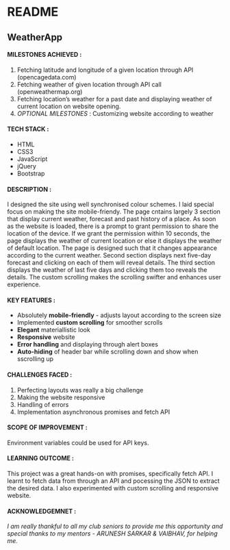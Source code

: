 # README

## WeatherApp

#### MILESTONES ACHIEVED :

1. Fetching latitude and longitude of a given location through API (opencagedata.com)
2. Fetching weather of given location through API call (openweathermap.org)
3. Fetching location’s weather for a past date and displaying weather of current location on website opening.
4. _OPTIONAL MILESTONES_ :  Customizing website according to weather

#### TECH STACK :

- HTML
- CSS3
- JavaScript
- jQuery
- Bootstrap

#### DESCRIPTION :

I designed the site using well synchronised colour schemes. I laid special focus on making the site mobile-friendy. The page cntains largely 3 section that display current weather, forecast and past history of a place. As soon as the website is loaded, there is a prompt to grant permission to share the location of the device. If we grant the permission within 10 seconds, the page displays the weather of current location or else it displays the weather of default location. The page is designed such that it changes appearance according to the current weather. Second section displays next five-day forecast and clicking on each of them will reveal details. The third section displays the weather of last five days and clicking them too reveals the details. The custom scrolling makes the scrolling swifter and enhances user experience.

#### KEY FEATURES :

- Absolutely **mobile-friendly** - adjusts layout according to the screen size
- Implemented **custom scrolling** for smoother scrolls 
- **Elegant** materiallistic look
- **Responsive** website
- **Error handling** and displaying through alert boxes
- **Auto-hiding** of header bar while scrolling down and show when sscrolling up

#### CHALLENGES FACED :

1. Perfecting layouts was really a big challenge
2. Making the website responsive
3. Handling of errors
4. Implementation asynchronous promises and fetch API

#### SCOPE OF IMPROVEMENT :

Environment variables could be used for API keys.

#### LEARNING OUTCOME :

This project was a great hands-on with promises, specifically fetch API. I learnt to fetch data from through an API and pocessing the JSON to extract the desired data. I also experimented with custom scrolling and responsive website.

#### ACKNOWLEDGEMNET :
_I am really thankful to all my club seniors to provide me this opportunity and special thanks to my mentors - ARUNESH SARKAR & VAIBHAV, for helping me._
